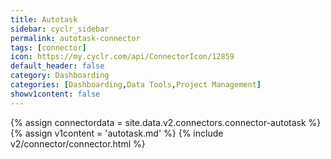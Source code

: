 ```yaml
---
title: Autotask
sidebar: cyclr_sidebar
permalink: autotask-connector
tags: [connector]
icon: https://my.cyclr.com/api/ConnectorIcon/12859
default_header: false
category: Dashboarding
categories: [Dashboarding,Data Tools,Project Management]
showv1content: false
---
```

{% assign connectordata = site.data.v2.connectors.connector-autotask %}
{% assign v1content = 'autotask.md' %}
{% include v2/connector/connector.html %}	